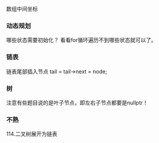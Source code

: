 数组中间坐标


### 动态规划
哪些状态需要初始化？
看看for循环遍历不到哪些状态就可以了。


### 链表
链表尾部插入节点
tail = tail->next = node;


### 树
注意有些题目说的是叶子节点，即左右子节点都要是nullptr！


### 不熟
114.二叉树展开为链表



